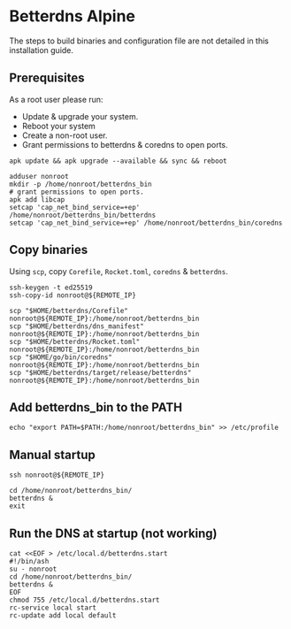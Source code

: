 # Betterdns Alpine

The steps to build binaries and configuration file are not detailed in this installation guide.

## Prerequisites

As a root user please run:
- Update & upgrade your system. 
- Reboot your system
- Create a non-root user.
- Grant permissions to betterdns & coredns to open ports.

```shell
apk update && apk upgrade --available && sync && reboot
```

```shell
adduser nonroot
mkdir -p /home/nonroot/betterdns_bin
# grant permissions to open ports.
apk add libcap
setcap 'cap_net_bind_service=+ep' /home/nonroot/betterdns_bin/betterdns 
setcap 'cap_net_bind_service=+ep' /home/nonroot/betterdns_bin/coredns
```

## Copy binaries

Using `scp`, copy `Corefile`, `Rocket.toml`, `coredns` & `betterdns`.

```shell
ssh-keygen -t ed25519
ssh-copy-id nonroot@${REMOTE_IP}

scp "$HOME/betterdns/Corefile" nonroot@${REMOTE_IP}:/home/nonroot/betterdns_bin
scp "$HOME/betterdns/dns_manifest" nonroot@${REMOTE_IP}:/home/nonroot/betterdns_bin
scp "$HOME/betterdns/Rocket.toml" nonroot@${REMOTE_IP}:/home/nonroot/betterdns_bin
scp "$HOME/go/bin/coredns" nonroot@${REMOTE_IP}:/home/nonroot/betterdns_bin
scp "$HOME/betterdns/target/release/betterdns" nonroot@${REMOTE_IP}:/home/nonroot/betterdns_bin
```

## Add betterdns_bin to the PATH

```shell
echo "export PATH=$PATH:/home/nonroot/betterdns_bin" >> /etc/profile
```

## Manual startup

```shell
ssh nonroot@${REMOTE_IP}
```
```shell
cd /home/nonroot/betterdns_bin/
betterdns &
exit
```

## Run the DNS at startup (not working)

```shell
cat <<EOF > /etc/local.d/betterdns.start
#!/bin/ash
su - nonroot
cd /home/nonroot/betterdns_bin/
betterdns &
EOF
chmod 755 /etc/local.d/betterdns.start
rc-service local start
rc-update add local default
```